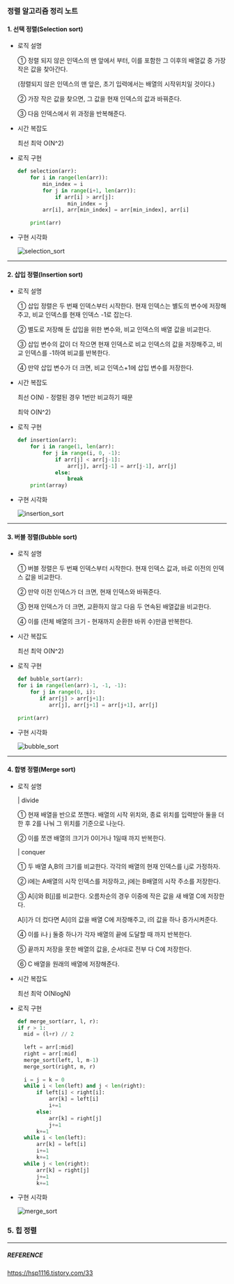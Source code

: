 ### 정렬 알고리즘 정리 노트

#### 1. 선택 정렬(Selection sort)

- 로직 설명
  
    ① 정렬 되지 않은 인덱스의 맨 앞에서 부터, 이를 포함한 그 이후의 배열값 중 가장 작은 값을 찾아간다.

    (정렬되지 않은 인덱스의 맨 앞은, 초기 입력에서는 배열의 시작위치일 것이다.)

    ② 가장 작은 값을 찾으면, 그 값을 현재 인덱스의 값과 바꿔준다.

    ③ 다음 인덱스에서 위 과정을 반복해준다.

- 시간 복잡도

    최선 최악 O(N^2)

- 로직 구현

    ```python
    def selection(arr):
        for i in range(len(arr)):
            min_index = i
            for j in range(i+1, len(arr)):
                if arr[i] > arr[j]:
                    min_index = j
            arr[i], arr[min_index] = arr[min_index], arr[i]
            
        print(arr)
    ```

- 구현 시각화

    ![selection_sort](https://user-images.githubusercontent.com/86646616/160958199-aab17db0-9f06-4b4c-bf7e-e84fe3695751.gif)

***

#### 2. 삽입 정렬(Insertion sort)

- 로직 설명
    
    ① 삽입 정렬은 두 번째 인덱스부터 시작한다. 현재 인덱스는 별도의 변수에 저장해주고, 비교 인덱스를 현재 인덱스 -1로 잡는다.

    ② 별도로 저장해 둔 삽입을 위한 변수와, 비교 인덱스의 배열 값을 비교한다. 

    ③ 삽입 변수의 값이 더 작으면 현재 인덱스로 비교 인덱스의 값을 저장해주고, 비교 인덱스를 -1하여 비교를 반복한다.

    ④ 만약 삽입 변수가 더 크면, 비교 인덱스+1에 삽입 변수를 저장한다.

- 시간 복잡도

    최선 O(N) - 정렬된 경우 1번만 비교하기 때문

    최악 O(N^2)

- 로직 구현

    ```python
    def insertion(arr):
        for i in range(1, len(arr):
            for j in range(i, 0, -1):
                if arr[j] < arr[j-1]:
                    arr[j], arr[j-1] = arr[j-1], arr[j]
                else:
                    break
        print(array)
    ```

- 구현 시각화

    ![insertion_sort](https://user-images.githubusercontent.com/86646616/160963112-cafe9092-a0f2-4624-93aa-69b24444aa7d.gif)

***

#### 3. 버블 정렬(Bubble sort)

- 로직 설명

    ① 버블 정렬은 두 번째 인덱스부터 시작한다. 현재 인덱스 값과, 바로 이전의 인덱스 값을 비교한다.

    ② 만약 이전 인덱스가 더 크면, 현재 인덱스와 바꿔준다. 

    ③ 현재 인덱스가 더 크면, 교환하지 않고 다음 두 연속된 배열값을 비교한다.

    ④ 이를 (전체 배열의 크기 - 현재까지 순환한 바퀴 수)만큼 반복한다.

- 시간 복잡도

    최선 최악 O(N^2)

- 로직 구현

    ```python
    def bubble_sort(arr):
    for i in range(len(arr)-1, -1, -1):
        for j in range(0, i):
           if arr[j] > arr[j+1]:
              arr[j], arr[j+1] = arr[j+1], arr[j]
              
    print(arr)
    ```

- 구현 시각화

    ![bubble_sort](https://user-images.githubusercontent.com/86646616/160966181-8b0992dd-5def-43c0-a37c-8d03d534b6a1.gif)

***

#### 4. 합병 정렬(Merge sort)

- 로직 설명

    | divide

    ① 현재 배열을 반으로 쪼깬다. 배열의 시작 위치와, 종료 위치를 입력받아 둘을 더한 후 2를 나눠 그 위치를 기준으로 나눈다.

    ② 이를 쪼갠 배열의 크기가 0이거나 1일때 까지 반복한다. 

    | conquer

    ① 두 배열 A,B의 크기를 비교한다. 각각의 배열의 현재 인덱스를 i,j로 가정하자.

    ② i에는 A배열의 시작 인덱스를 저장하고, j에는 B배열의 시작 주소를 저장한다.

    ③ A[i]와 B[j]를 비교한다. 오름차순의 경우 이중에 작은 값을 새 배열 C에 저장한다. 

     A[i]가 더 컸다면 A[i]의 값을 배열 C에 저장해주고, i의 값을 하나 증가시켜준다.

    ④ 이를 i나 j 둘중 하나가 각자 배열의 끝에 도달할 때 까지 반복한다.

    ⑤ 끝까지 저장을 못한 배열의 값을, 순서대로 전부 다 C에 저장한다.

    ⑥ C 배열을 원래의 배열에 저장해준다.


- 시간 복잡도

    최선 최악 O(NlogN)

- 로직 구현

     ```python
    def merge_sort(arr, l, r):
    if r > 1:
       mid = (l+r) // 2
       
       left = arr[:mid]
       right = arr[:mid]
       merge_sort(left, l, m-1)
       merge_sort(right, m, r)
       
       i = j = k = 0
       while i < len(left) and j < len(right):
           if left[i] < right[i]:
               arr[k] = left[i]
               i+=1
           else:
               arr[k] = right[j]
               j+=1
           k+=1
       while i < len(left):
           arr[k] = left[i]
           i+=1
           k+=1
       while j < len(right):
           arr[k] = right[j]
           j+=1
           k+=1
    ```

- 구현 시각화

    ![merge_sort](https://user-images.githubusercontent.com/86646616/160966927-9789bee4-4d85-4163-b9f8-9bcf684c9e42.gif)


### 5. 힙 정렬

***
##### REFERENCE

https://hsp1116.tistory.com/33
